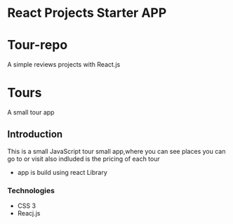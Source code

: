 # React Projects Starter APP

# Tour-repo
A simple reviews projects with React.js

# Tours 
A small tour app 


## Introduction
This is a small JavaScript tour small app,where you can see places you can go to or visit also indluded is the pricing of each tour
- app is build using react Library

### Technologies
- CSS 3 <br>
- Reacj.js

